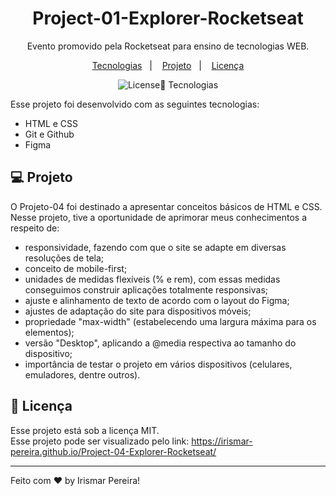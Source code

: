 <h1 align="center"> Project-01-Explorer-Rocketseat</h1>

<p align="center">
Evento promovido pela Rocketseat para ensino de tecnologias WEB.
</p>

<p align="center">
  <a href="#-tecnologias">Tecnologias</a>&nbsp;&nbsp;&nbsp;|&nbsp;&nbsp;&nbsp;
  <a href="#-projeto">Projeto</a>&nbsp;&nbsp;&nbsp;|&nbsp;&nbsp;&nbsp;
  <a href="#memo-licença">Licença</a>
</p>

<p align="center">
  <img alt="License" src="https://user-images.githubusercontent.com/109491659/212570616-35decc16-6fed-405d-bc01-a11b71d34614.png> 
  
  
  
</p>

<br>

## 🚀 Tecnologias

Esse projeto foi desenvolvido com as seguintes tecnologias:

- HTML e CSS
- Git e Github
- Figma

## 💻 Projeto

O Projeto-04 foi destinado a apresentar conceitos básicos de HTML e CSS. Nesse projeto, tive a oportunidade de aprimorar meus conhecimentos a respeito de:

- responsividade, fazendo com que o site se adapte em diversas resoluções de tela;
- conceito de mobile-first;
- unidades de medidas flexíveis (% e rem), com essas medidas conseguimos construir aplicações totalmente responsivas;
- ajuste e alinhamento de texto de acordo com o layout do Figma;
- ajustes de adaptação do site para dispositivos móveis;
- propriedade "max-width" (estabelecendo uma largura máxima para os elementos);
- versão "Desktop", aplicando a @media respectiva ao tamanho do dispositivo;
- importância de testar o projeto em vários dispositivos (celulares, emuladores, dentre outros).

  
## :memo: Licença

Esse projeto está sob a licença MIT.
<br/>
Esse projeto pode ser visualizado pelo link: https://irismar-pereira.github.io/Project-04-Explorer-Rocketseat/

---

Feito com ♥ by Irismar Pereira!
